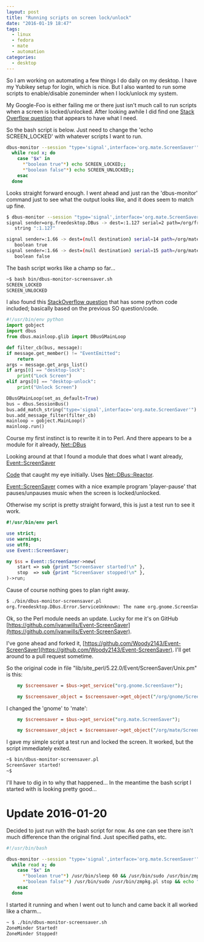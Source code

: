 ```yaml
---
layout: post
title: "Running scripts on screen lock/unlock"
date: "2016-01-19 18:47"
tags:
  - linux
  - fedora
  - mate
  - automation
categories:
  - desktop
---
```


So I am working on automating a few things I do daily on my desktop. I have my Yubikey setup for login, which is nice. But I also wanted to run some scripts to enable/disable zoneminder when I lock/unlock my system.

My Google-Foo is either failing me or there just isn't much call to run scripts when a screen is locked/unlocked. After looking awhile I did find one [Stack Overflow question](http://unix.stackexchange.com/questions/28181/run-script-on-screen-lock-unlock) that appears to have what I need.

So the bash script is below. Just need to change the 'echo SCREEN_LOCKED' with whatever scripts I want to run.

```sh
dbus-monitor --session "type='signal',interface='org.mate.ScreenSaver'" |
  while read x; do
    case "$x" in
      *"boolean true"*) echo SCREEN_LOCKED;;
      *"boolean false"*) echo SCREEN_UNLOCKED;;
    esac
  done
```

Looks straight forward enough. I went ahead and just ran the 'dbus-monitor' command just to see what the output looks like, and it does seem to match up fine.

```sh
$ dbus-monitor --session "type='signal',interface='org.mate.ScreenSaver'"
signal sender=org.freedesktop.DBus -> dest=:1.127 serial=2 path=/org/freedesktop/DBus; interface=org.freedesktop.DBus; member=NameAcquired
   string ":1.127"

signal sender=:1.66 -> dest=(null destination) serial=14 path=/org/mate/ScreenSaver; interface=org.mate.ScreenSaver; member=ActiveChanged
   boolean true
signal sender=:1.66 -> dest=(null destination) serial=15 path=/org/mate/ScreenSaver; interface=org.mate.ScreenSaver; member=ActiveChanged
   boolean false
```

The bash script works like a champ so far...

```sh
~$ bash bin/dbus-monitor-screensaver.sh
SCREEN_LOCKED
SCREEN_UNLOCKED
```

I also found this [StackOverflow question](http://unix.stackexchange.com/questions/212347/how-to-monitor-the-screen-lock-unlock-in-the-ubuntu-14-04) that has some python code included; basically based on the previous SO question/code.

```python
#!/usr/bin/env python
import gobject
import dbus
from dbus.mainloop.glib import DBusGMainLoop

def filter_cb(bus, message):
if message.get_member() != "EventEmitted":
    return
args = message.get_args_list()
if args[0] == "desktop-lock":
    print("Lock Screen")
elif args[0] == "desktop-unlock":
    print("Unlock Screen")

DBusGMainLoop(set_as_default=True)
bus = dbus.SessionBus()
bus.add_match_string("type='signal',interface='org.mate.ScreenSaver'")
bus.add_message_filter(filter_cb)
mainloop = gobject.MainLoop()
mainloop.run()
```

Course my first instinct is to rewrite it in to Perl. And there appears to be a module for it already, [Net::DBus](http://search.cpan.org/~danberr/Net-DBus-0.33.1/lib/Net/DBus.pm)

Looking around at that I found a module that does what I want already, [Event::ScreenSaver](https://metacpan.org/pod/Event::ScreenSaver)

[Code](http://cpansearch.perl.org/src/IVANWILLS/Event-ScreenSaver-v0.0.6/lib/Event/ScreenSaver/Unix.pm) that caught my eye initially. Uses  [Net::DBus::Reactor](http://search.cpan.org/~danberr/Net-DBus-0.33.5/lib/Net/DBus/Reactor.pm).

[Event::ScreenSaver](https://metacpan.org/pod/Event::ScreenSaver) comes with a nice example program 'player-pause' that pauses/unpauses music when the screen is locked/unlocked.

Otherwise my script is pretty straight forward, this is just a test run to see it work.

```perl
#!/usr/bin/env perl

use strict;
use warnings;
use utf8;
use Event::ScreenSaver;

my $ss = Event::ScreenSaver->new(
    start => sub {print "ScreenSaver started!\n" },
    stop  => sub {print "ScreenSaver stopped!\n" },
)->run;
```

Cause of course nothing goes to plan right away.

```sh
$ ./bin/dbus-monitor-screensaver.pl
org.freedesktop.DBus.Error.ServiceUnknown: The name org.gnome.ScreenSaver was not provided by any .service files
```

Ok, so the Perl module needs an update. Lucky for me it's on GitHub [https://github.com/ivanwills/Event-ScreenSaver](https://github.com/ivanwills/Event-ScreenSaver).

I've gone ahead and forked it, [https://github.com/Woody2143/Event-ScreenSaver](https://github.com/Woody2143/Event-ScreenSaver). I'll get around to a pull request sometime.

So the original code in file "lib/site_perl/5.22.0/Event/ScreenSaver/Unix.pm" is this:
```perl
    my $screensaver = $bus->get_service("org.gnome.ScreenSaver");

    my $screensaver_object = $screensaver->get_object("/org/gnome/ScreenSaver", "org.gnome.ScreenSaver");
```

I changed the 'gnome' to 'mate':
```perl
    my $screensaver = $bus->get_service("org.mate.ScreenSaver");

    my $screensaver_object = $screensaver->get_object("/org/mate/ScreenSaver", "org.mate.ScreenSaver");
```

I gave my simple script a test run and locked the screen. It worked, but the script immediately exited.
```sh
~$ bin/dbus-monitor-screensaver.pl
ScreenSaver started!
~$
```

I'll have to dig in to why that happened... In the meantime the bash script I started with is looking pretty good...


# Update 2016-01-20

Decided to just run with the bash script for now. As one can see there isn't much difference than the original find. Just specified paths, etc.

```sh
#!/usr/bin/bash

dbus-monitor --session "type='signal',interface='org.mate.ScreenSaver'" |
  while read x; do
    case "$x" in
      *"boolean true"*) /usr/bin/sleep 60 && /usr/bin/sudo /usr/bin/zmpkg.pl start && echo "ZoneMinder Started!";;
      *"boolean false"*) /usr/bin/sudo /usr/bin/zmpkg.pl stop && echo "ZoneMinder Stopped!";;
    esac
  done
```

I started it running and when I went out to lunch and came back it all worked like a charm...

```sh
~ $ ./bin/dbus-monitor-screensaver.sh 
ZoneMinder Started!
ZoneMinder Stopped!
```
